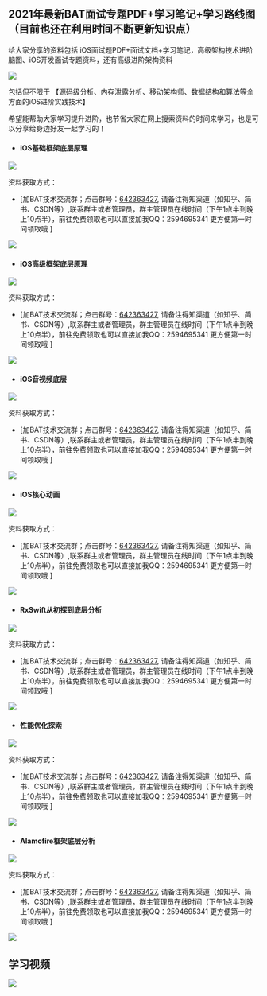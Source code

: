 ## 2021年最新BAT面试专题PDF+学习笔记+学习路线图（目前也还在利用时间不断更新知识点）

给大家分享的资料包括 iOS面试题PDF+面试文档+学习笔记，高级架构技术进阶脑图、iOS开发面试专题资料，还有高级进阶架构资料

![](https://upload-images.jianshu.io/upload_images/24386216-94519f02d2b16ad3.png?imageMogr2/auto-orient/strip%7CimageView2/2/w/1240)

包括但不限于 【源码级分析、内存泄露分析、移动架构师、数据结构和算法等全方面的iOS进阶实践技术】

希望能帮助大家学习提升进阶，也节省大家在网上搜索资料的时间来学习，也是可以分享给身边好友一起学习的！

- #### **iOS基础框架底层原理**
![](https://upload-images.jianshu.io/upload_images/24386216-6f6984b3362ad529.jpg?imageMogr2/auto-orient/strip%7CimageView2/2/w/1240)

资料获取方式： 
   - [加BAT技术交流群；点击群号：[642363427](https://jq.qq.com/?_wv=1027&k=x9A2BV87), 请备注得知渠道（如知乎、简书、CSDN等）,联系群主或者管理员，群主管理员在线时间（下午1点半到晚上10点半），前往免费领取也可以直接加我QQ：2594695341 更方便第一时间领取哦 ]

![](https://upload-images.jianshu.io/upload_images/24386216-1beded9a4d2d2b5e?imageMogr2/auto-orient/strip)


  - #### **iOS高级框架底层原理**
![](https://upload-images.jianshu.io/upload_images/24386216-69a744b541b90eea.jpg?imageMogr2/auto-orient/strip%7CimageView2/2/w/1240)

资料获取方式： 
   - [加BAT技术交流群；点击群号：[642363427](https://jq.qq.com/?_wv=1027&k=x9A2BV87), 请备注得知渠道（如知乎、简书、CSDN等）,联系群主或者管理员，群主管理员在线时间（下午1点半到晚上10点半），前往免费领取也可以直接加我QQ：2594695341 更方便第一时间领取哦 ]

![](https://upload-images.jianshu.io/upload_images/24386216-1beded9a4d2d2b5e?imageMogr2/auto-orient/strip)

- #### **iOS音视频底层**
![](https://upload-images.jianshu.io/upload_images/24386216-b517650840f9817b.jpg?imageMogr2/auto-orient/strip%7CimageView2/2/w/1240)

资料获取方式： 
   - [加BAT技术交流群；点击群号：[642363427](https://jq.qq.com/?_wv=1027&k=x9A2BV87), 请备注得知渠道（如知乎、简书、CSDN等）,联系群主或者管理员，群主管理员在线时间（下午1点半到晚上10点半），前往免费领取也可以直接加我QQ：2594695341 更方便第一时间领取哦 ]

![](https://upload-images.jianshu.io/upload_images/24386216-1beded9a4d2d2b5e?imageMogr2/auto-orient/strip)

 - #### **iOS核心动画**
![](https://upload-images.jianshu.io/upload_images/24386216-fee931781524df77.jpg?imageMogr2/auto-orient/strip%7CimageView2/2/w/1240)

资料获取方式： 
   - [加BAT技术交流群；点击群号：[642363427](https://jq.qq.com/?_wv=1027&k=x9A2BV87), 请备注得知渠道（如知乎、简书、CSDN等）,联系群主或者管理员，群主管理员在线时间（下午1点半到晚上10点半），前往免费领取也可以直接加我QQ：2594695341 更方便第一时间领取哦 ]

![](https://upload-images.jianshu.io/upload_images/24386216-1beded9a4d2d2b5e?imageMogr2/auto-orient/strip)

 - #### **RxSwift从初探到底层分析** 
 ![](https://upload-images.jianshu.io/upload_images/24386216-236e20136844b3bb.jpg?imageMogr2/auto-orient/strip%7CimageView2/2/w/1240)

 资料获取方式： 
   - [加BAT技术交流群；点击群号：[642363427](https://jq.qq.com/?_wv=1027&k=x9A2BV87), 请备注得知渠道（如知乎、简书、CSDN等）,联系群主或者管理员，群主管理员在线时间（下午1点半到晚上10点半），前往免费领取也可以直接加我QQ：2594695341 更方便第一时间领取哦 ]

![](https://upload-images.jianshu.io/upload_images/24386216-1beded9a4d2d2b5e?imageMogr2/auto-orient/strip)

  - #### **性能优化探索**
  ![](https://upload-images.jianshu.io/upload_images/24386216-5b0da1c4b804b0eb.jpg?imageMogr2/auto-orient/strip%7CimageView2/2/w/1240)

  资料获取方式： 
   - [加BAT技术交流群；点击群号：[642363427](https://jq.qq.com/?_wv=1027&k=x9A2BV87), 请备注得知渠道（如知乎、简书、CSDN等）,联系群主或者管理员，群主管理员在线时间（下午1点半到晚上10点半），前往免费领取也可以直接加我QQ：2594695341 更方便第一时间领取哦 ]

![](https://upload-images.jianshu.io/upload_images/24386216-1beded9a4d2d2b5e?imageMogr2/auto-orient/strip)

  - #### Alamofire框架底层分析
  ![](https://upload-images.jianshu.io/upload_images/24386216-e483bbc8d6e54708.jpg?imageMogr2/auto-orient/strip%7CimageView2/2/w/1240)

  资料获取方式： 
   - [加BAT技术交流群；点击群号：[642363427](https://jq.qq.com/?_wv=1027&k=x9A2BV87), 请备注得知渠道（如知乎、简书、CSDN等）,联系群主或者管理员，群主管理员在线时间（下午1点半到晚上10点半），前往免费领取也可以直接加我QQ：2594695341 更方便第一时间领取哦 ]

![](https://upload-images.jianshu.io/upload_images/24386216-1beded9a4d2d2b5e?imageMogr2/auto-orient/strip)

## 学习视频
![](https://upload-images.jianshu.io/upload_images/24386216-32e43423da32afea.png?imageMogr2/auto-orient/strip%7CimageView2/2/w/1240)
